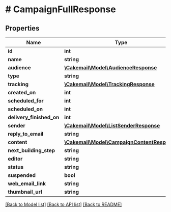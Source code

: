 # # CampaignFullResponse

## Properties

Name | Type | Description | Notes
------------ | ------------- | ------------- | -------------
**id** | **int** |  | 
**name** | **string** |  | [optional] 
**audience** | [**\Cakemail\Model\AudienceResponse**](AudienceResponse.md) |  | [optional] 
**type** | **string** |  | [optional] 
**tracking** | [**\Cakemail\Model\TrackingResponse**](TrackingResponse.md) |  | [optional] 
**created_on** | **int** |  | [optional] 
**scheduled_for** | **int** |  | [optional] 
**scheduled_on** | **int** |  | [optional] 
**delivery_finished_on** | **int** |  | [optional] 
**sender** | [**\Cakemail\Model\ListSenderResponse**](ListSenderResponse.md) |  | [optional] 
**reply_to_email** | **string** |  | [optional] 
**content** | [**\Cakemail\Model\CampaignContentResponse**](CampaignContentResponse.md) |  | [optional] 
**next_building_step** | **string** |  | [optional] 
**editor** | **string** |  | [optional] 
**status** | **string** |  | [optional] 
**suspended** | **bool** |  | [optional] 
**web_email_link** | **string** |  | [optional] 
**thumbnail_url** | **string** |  | [optional] 

[[Back to Model list]](../../README.md#documentation-for-models) [[Back to API list]](../../README.md#documentation-for-api-endpoints) [[Back to README]](../../README.md)


